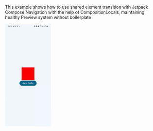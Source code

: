 This example shows how to use shared element transition with Jetpack Compose Navigation with the help of CompositionLocals, maintaining healthy Preview system without boilerplate

<img src="/preview/demo.gif" width="30%"/>